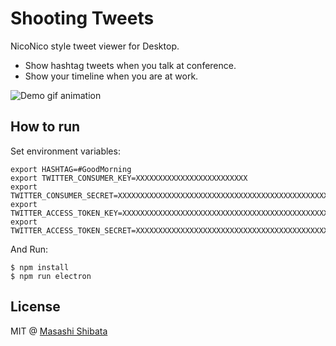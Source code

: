 # Shooting Tweets

NicoNico style tweet viewer for Desktop.

- Show hashtag tweets when you talk at conference.
- Show your timeline when you are at work.

![Demo gif animation](./resource/demo.gif)

## How to run

Set environment variables:

```
export HASHTAG=#GoodMorning
export TWITTER_CONSUMER_KEY=XXXXXXXXXXXXXXXXXXXXXXXXX
export TWITTER_CONSUMER_SECRET=XXXXXXXXXXXXXXXXXXXXXXXXXXXXXXXXXXXXXXXXXXXXXXXXXX
export TWITTER_ACCESS_TOKEN_KEY=XXXXXXXXXXXXXXXXXXXXXXXXXXXXXXXXXXXXXXXXXXXXXXXXXX
export TWITTER_ACCESS_TOKEN_SECRET=XXXXXXXXXXXXXXXXXXXXXXXXXXXXXXXXXXXXXXXXXXXXX
```

And Run:

```
$ npm install
$ npm run electron
```

## License

MIT @ [Masashi Shibata](http://c-bata.link)

